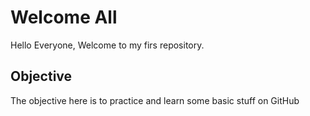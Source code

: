 # Welcome All
Hello Everyone, Welcome to my firs repository.

## Objective
The objective here is to practice and learn some basic stuff on GitHub

